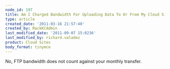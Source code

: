```yaml
---
node_id: 197
title: Am I Charged Bandwidth For Uploading Data To Or From My Cloud Sites Account?
type: article
created_date: '2011-03-16 21:57:40'
created_by: RackKCAdmin
last_modified_date: '2011-09-07 15:0236'
last_modified_by: richard.valadez
product: Cloud Sites
body_format: tinymce
---
```


No, FTP bandwidth does not count against your monthly transfer.

